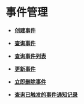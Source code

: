 # 事件管理<a name="topic_300000004_0"></a>

-   **[创建事件](创建事件.md)**  

-   **[查询事件](查询事件.md)**  

-   **[查询事件列表](查询事件列表.md)**  

-   **[更新事件](更新事件.md)**  

-   **[立即删除事件](立即删除事件.md)**  

-   **[查询已触发的事件通知记录](查询已触发的事件通知记录.md)**  

